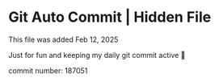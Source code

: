 # Git Auto Commit | Hidden File

This file was added Feb 12, 2025

Just for fun and keeping my daily git commit active 🤪

commit number: 187051
